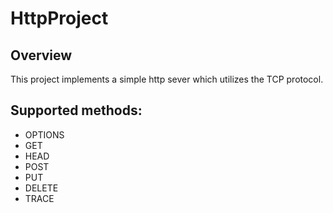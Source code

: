 # HttpProject

## Overview
This project implements a simple http sever which utilizes the TCP protocol.

## Supported methods:
- OPTIONS
- GET
- HEAD
- POST
- PUT
- DELETE
- TRACE
